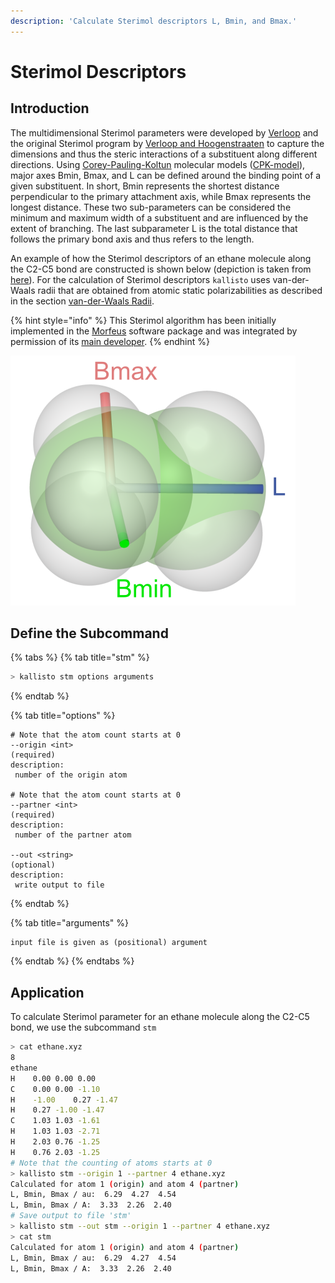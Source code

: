 ```yaml
---
description: 'Calculate Sterimol descriptors L, Bmin, and Bmax.'
---
```


# Sterimol Descriptors

## Introduction

The multidimensional Sterimol parameters were developed by [Verloop](https://www.sciencedirect.com/science/article/pii/B9780080292229500512) and the original Sterimol program by [Verloop and Hoogenstraaten](http://www.ccl.net/cca/software/SOURCES/FORTRAN/STERIMOL/) to capture the dimensions and thus the steric interactions of a substituent along different directions. Using [Corey-Pauling-Koltun](https://www.pnas.org/content/37/4/205.short) molecular models \([CPK-model](https://en.wikipedia.org/wiki/Space-filling_model)\), major axes Bmin, Bmax, and L can be defined around the binding point of a given substituent. In short, Bmin represents the shortest distance perpendicular to the primary attachment axis, while Bmax represents the longest distance. These two sub-parameters can be considered the minimum and maximum width of a substituent and are influenced by the extent of branching. The last subparameter L is the total distance that follows the primary bond axis and thus refers to the length.

An example of how the Sterimol descriptors of an ethane molecule along the C2-C5 bond are constructed is shown below \(depiction is taken from [here](https://github.com/bobbypaton/DBSTEP)\). For the calculation of Sterimol descriptors `kallisto` uses van-der-Waals radii that are obtained from atomic static polarizabilities as described in the section [van-der-Waals Radii](https://app.gitbook.com/@ehjc/s/kallisto/~/drafts/-MRAfxINKqRBUyA1POhp/features/vdw). 

{% hint style="info" %}
This Sterimol algorithm has been initially implemented in the [Morfeus](https://kjelljorner.github.io/morfeus/sterimol.html) software package and was integrated by permission of its [main developer](https://scholar.google.com/citations?hl=de&user=85jiD4EAAAAJ).
{% endhint %}



![](../.gitbook/assets/sterimol_new.png)

## Define the Subcommand

{% tabs %}
{% tab title="stm" %}
```bash
> kallisto stm options arguments
```
{% endtab %}

{% tab title="options" %}
```markup
# Note that the atom count starts at 0
--origin <int>
(required)
description:
 number of the origin atom

# Note that the atom count starts at 0
--partner <int>
(required)
description:
 number of the partner atom
 
--out <string> 
(optional)
description: 
 write output to file
```
{% endtab %}

{% tab title="arguments" %}
```text
input file is given as (positional) argument
```
{% endtab %}
{% endtabs %}

## Application

To calculate Sterimol parameter for an ethane molecule along the C2-C5 bond, we use the subcommand `stm`

```bash
> cat ethane.xyz
8
ethane
H    0.00 0.00 0.00
C    0.00 0.00 -1.10
H    -1.00    0.27 -1.47
H    0.27 -1.00 -1.47
C    1.03 1.03 -1.61
H    1.03 1.03 -2.71
H    2.03 0.76 -1.25
H    0.76 2.03 -1.25
# Note that the counting of atoms starts at 0
> kallisto stm --origin 1 --partner 4 ethane.xyz
Calculated for atom 1 (origin) and atom 4 (partner)
L, Bmin, Bmax / au:  6.29  4.27  4.54
L, Bmin, Bmax / A:  3.33  2.26  2.40
# Save output to file 'stm'
> kallisto stm --out stm --origin 1 --partner 4 ethane.xyz
> cat stm
Calculated for atom 1 (origin) and atom 4 (partner)
L, Bmin, Bmax / au:  6.29  4.27  4.54
L, Bmin, Bmax / A:  3.33  2.26  2.40
```

